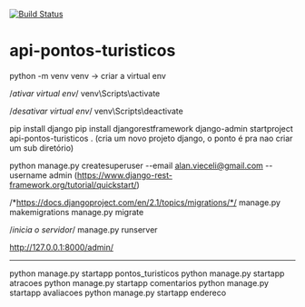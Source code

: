 [![Build Status](https://travis-ci.org/alansvieceli/api-pontos-turisticos.svg?branch=master)](https://travis-ci.org/alansvieceli/api-pontos-turisticos)

# api-pontos-turisticos


python -m venv venv -> criar a virtual env


/*ativar virtual env*/
venv\Scripts\activate

/*desativar virtual env*/
venv\Scripts\deactivate


pip install django
pip install djangorestframework
django-admin startproject api-pontos-turisticos .  (cria um novo projeto django, o ponto é pra nao criar um sub diretório)

python manage.py createsuperuser --email alan.vieceli@gmail.com --username admin    (https://www.django-rest-framework.org/tutorial/quickstart/)


/*https://docs.djangoproject.com/en/2.1/topics/migrations/*/
manage.py makemigrations
manage.py migrate

/*inicia o servidor*/
manage.py runserver

http://127.0.0.1:8000/admin/

-------------------------------------------------------------------------------------------------------------------------------------------

python manage.py startapp pontos_turisticos
python manage.py startapp atracoes
python manage.py startapp comentarios
python manage.py startapp avaliacoes
python manage.py startapp endereco
